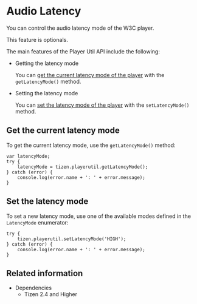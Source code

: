 # Audio Latency

You can control the audio latency mode of the W3C player.

This feature is optionals.

The main features of the Player Util API include the following:

- Getting the latency mode

  You can [get the current latency mode of the player](#get-the-current-latency-mode) with the `getLatencyMode()` method.

- Setting the latency mode

  You can [set the latency mode of the player](#set-the-latency-mode) with the `setLatencyMode()` method.

## Get the current latency mode

To get the current latency mode, use the `getLatencyMode()` method:

```
var latencyMode;
try {
    latencyMode = tizen.playerutil.getLatencyMode();
} catch (error) {
    console.log(error.name + ': ' + error.message);
}
```

## Set the latency mode

To set a new latency mode, use one of the available modes defined in the `LatencyMode` enumerator:

```
try {
    tizen.playerutil.setLatencyMode('HIGH');
} catch (error) {
    console.log(error.name + ': ' + error.message);
}
```

## Related information
* Dependencies
  - Tizen 2.4 and Higher
